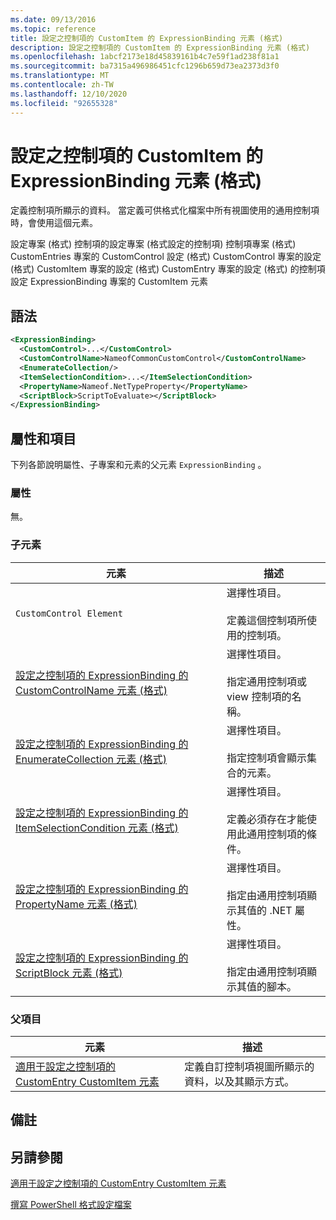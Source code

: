 ```yaml
---
ms.date: 09/13/2016
ms.topic: reference
title: 設定之控制項的 CustomItem 的 ExpressionBinding 元素 (格式)
description: 設定之控制項的 CustomItem 的 ExpressionBinding 元素 (格式)
ms.openlocfilehash: 1abcf2173e18d45839161b4c7e59f1ad238f81a1
ms.sourcegitcommit: ba7315a496986451cfc1296b659d73ea2373d3f0
ms.translationtype: MT
ms.contentlocale: zh-TW
ms.lasthandoff: 12/10/2020
ms.locfileid: "92655328"
---
```

# <a name="expressionbinding-element-for-customitem-for-controls-for-configuration-format"></a>設定之控制項的 CustomItem 的 ExpressionBinding 元素 (格式)

定義控制項所顯示的資料。 當定義可供格式化檔案中所有視圖使用的通用控制項時，會使用這個元素。

設定專案 (格式) 控制項的設定專案 (格式設定的控制項) 控制項專案 (格式) CustomEntries 專案的 CustomControl 設定 (格式) CustomControl 專案的設定 (格式) CustomItem 專案的設定 (格式) CustomEntry 專案的設定 (格式) 的控制項設定 ExpressionBinding 專案的 CustomItem 元素

## <a name="syntax"></a>語法

```xml
<ExpressionBinding>
  <CustomControl>...</CustomControl>
  <CustomControlName>NameofCommonCustomControl</CustomControlName>
  <EnumerateCollection/>
  <ItemSelectionCondition>...</ItemSelectionCondition>
  <PropertyName>Nameof.NetTypeProperty</PropertyName>
  <ScriptBlock>ScriptToEvaluate></ScriptBlock>
</ExpressionBinding>
```

## <a name="attributes-and-elements"></a>屬性和項目

下列各節說明屬性、子專案和元素的父元素 `ExpressionBinding` 。

### <a name="attributes"></a>屬性

無。

### <a name="child-elements"></a>子元素

|元素|描述|
|-------------|-----------------|
|`CustomControl Element`|選擇性項目。<br /><br /> 定義這個控制項所使用的控制項。|
|[設定之控制項的 ExpressionBinding 的 CustomControlName 元素 (格式)](./customcontrolname-element-for-expressionbinding-for-controls-for-configuration-format.md)|選擇性項目。<br /><br /> 指定通用控制項或 view 控制項的名稱。|
|[設定之控制項的 ExpressionBinding 的 EnumerateCollection 元素 (格式)](./enumeratecollection-element-for-expressionbinding-for-controls-for-configuration-format.md)|選擇性項目。<br /><br /> 指定控制項會顯示集合的元素。|
|[設定之控制項的 ExpressionBinding 的 ItemSelectionCondition 元素 (格式)](./itemselectioncondition-element-for-expressionbinding-for-controls-for-configuration-format.md)|選擇性項目。<br /><br /> 定義必須存在才能使用此通用控制項的條件。|
|[設定之控制項的 ExpressionBinding 的 PropertyName 元素 (格式)](./propertyname-element-for-expressionbinding-for-controls-for-configuration-format.md)|選擇性項目。<br /><br /> 指定由通用控制項顯示其值的 .NET 屬性。|
|[設定之控制項的 ExpressionBinding 的 ScriptBlock 元素 (格式)](./scriptblock-element-for-expressionbinding-for-controls-for-configuration-format.md)|選擇性項目。<br /><br /> 指定由通用控制項顯示其值的腳本。|

### <a name="parent-elements"></a>父項目

|元素|描述|
|-------------|-----------------|
|[適用于設定之控制項的 CustomEntry CustomItem 元素](./customitem-element-for-customentry-for-controls-for-configuration-format.md)|定義自訂控制項視圖所顯示的資料，以及其顯示方式。|

## <a name="remarks"></a>備註

## <a name="see-also"></a>另請參閱

[適用于設定之控制項的 CustomEntry CustomItem 元素](./customitem-element-for-customentry-for-controls-for-configuration-format.md)

[撰寫 PowerShell 格式設定檔案](./writing-a-powershell-formatting-file.md)
